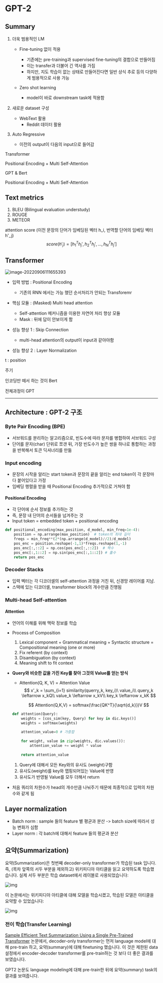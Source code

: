 # GPT-2



## Summary

1. 더욱 범용적인 LM

   - Fine-tuning 없이 적용
     - 기존에는 pre-training과 supervised fine-tuning의 결합으로 만들어짐
     - 이는 transfer과 더불어 긴 역사를 가짐
     - 하지만, 지도 학습이 없는 상태로 만들어진다면 일반 상식 추로 등의 다양하게 범용적으로 사용 가능

   - Zero shot learning
     - model이 바로 downstream task에 적용함



2. 새로운 dataset 구성
   - WebText 활용
     - Reddit 데이터 활용



3. Auto Regressive
   - 이전의 output이 다음의 input으로 들어감



Transformer

Positional Encoding + Multi Self-Attention



GPT & Bert

Positional Encoding + Multi Self-Attention





## Text metrics

1. BLEU (Bilingual evaluation understudy)
2. ROUGE
3. METEOR





attention score (이전 문장의 단어가 임베딩된 벡터 h_i, 번역할 단어의 임베딩 벡터 h'_j)
$$
score(h'_j) = [h_1^Th_j', h_2^Th_j',...,h_N^Th_j']
$$

## Transformer

![image-20220906111655393](GPT-imgaes/image-20220906111655393.png)

- 입력 방법 : Positional Encoding
  - 기존의 RNN 에서는 가능 했던 순서처리가 안되는 Transforemr
- 핵심 모듈 : (Masked) Multi head attention
  - Self-attention 메커니즘을 이용한 자연어 처리 향상 모듈
  - Mask : 뒤에 답이 안보이게 함



- 성능 향상 1 : Skip Connection
  - multi-head attention의 output이 input과 같아야함
- 성능 향상 2 : Layer Normalization





t : position

주기



인코딩만 떼서 하는 것이 Bert

전체과정이 GPT

-----



## Architecture : GPT-2 구조

### Byte Pair Encoding (BPE)

- 서브워드를 분리하는 알고리즘으로, 빈도수에 따라 문자를 병합하여 서브워드 구성
- 단어를 문자(char) 단위로 쪼갠 뒤, 가장 빈도수가 높은 쌍을 하나로 통합하는 과정을 반복해서 토큰 딕셔너리를 만듦



### Input encoding

- 문장의 시작을 알리는 start token과 문장의 끝을 알리는 end token이 각 문장마다 붙어있다고 가정
- 임베딩 행렬을 받을 때 Positional Encoding 추가적으로 거쳐야 함



#### Positional Encoding

- 각 단어에 순서 정보를 추가하는 것
- 즉, 문장 내 단어의 순서들을 넘겨주는 것
- Input token = embedded token + positional encoding





```python
def positional_encoding(max_position, d_model, min_freq=1e-4):
    position = np.arrange(max_position)  # token의 최대 길이
    freqs = min_freq**(2*(np.arrange(d_model)//2)/d_model)
    pos_enc = position.reshape(-1,1)*freqs.reshape(1,-1)
    pos_enc[:,::2] = np.cos(pos_enc[:,::2])  # 짝수
    pos_enc[:,1::2] = np.sin(pos_enc[:,1::2]) # 홀수
    return pos_enc
```



### Decoder Stacks

- 입력 벡터는 각 디코더셀의 self-attention 과정을 거친 뒤, 신경망 레이어를 지남. 
- 스택에 있는 디코더셀, transformer block의 개수만큼 진행됨



### Multi-head Self-attention

#### Attention

- 언어의 이해를 위해 맥락 정보를 학습

- Process of Composition

  1. Lexical component + Grammatical meaning + Syntactic structure = Compositional meaning (one or more)
  2. Fix referent (by context)
  3. Disambiguation (by context)
  4. Meaning shift to fit context

- **Query와 비슷한 값을 가진 Key를 찾아 그것의 Value를 얻는 방식**

  - Attention(Q, K, V) = Attention Value
    $$
    x'_k = \sum_{i=1} similarity(querry_k, key_i)\ value_i\\
    query_k \leftarrow x_kQ\\
    value_k \leftarrow x_kV\\
    key_k \leftarrow x_kK
    $$

    $$
    Attention(Q,K,V) = softmax(\frac{QK^T}{\sqrt{d_k}})V
    $$

  ```python
  def attention(Query):
      weights = [cos_sim(key, Query) for key in dic.keys()]
      weights = softmax(weights)
      
      attention_value=0 # 가중합
      
      for weight, value in zip(weights, dic.values()):
          attention_value += weight * value
          
      return attention_value
  ```

  1. Query에 대해서 모든 Key와의 유사도 (weight)구함
  2. 유사도(weight)를 key와 맵핑되어있는 Value에 반영
  3. 유사도가 반영될 Value를 모두 더해서 return



- 처음 쿼리의 차원수가 head의 개수만큼 나눠주기 때문에 최종적으로 입력의 차원수와 같게 됨



## Layer normalization

- Batch norm : sample 들의 feature 별 평균과 분산 -> batch size에 따라서 성능 변화가 심함
- Layer norm : 각 batch에 대해서 feature 들의 평균과 분산







## 요약(Summarization)

요약(Summarization)은 첫번째 decoder-only transformer가 학습된 task 입니다. 즉, (목차 앞쪽의 서두 부분을 제외하고) 위키피디아 아티클을 읽고 요약하도록 학습했습니다. 실제 서두 부분은 학습 dataset에서 레이블로 사용되었습니다:



![img](GPT-imgaes/wikipedia-summarization.png)

이 논문에서는 위키피디아 아티클에 대해 모델을 학습시켰고, 학습된 모델은 아티클을 요약할 수 있었습니다:



![img](GPT-imgaes/decoder-only-summarization.png)

### 전이 학습(Transfer Learning)

[Sample Efficient Text Summarization Using a Single Pre-Trained Transformer](https://arxiv.org/abs/1905.08836) 논문에서, decoder-only transformer는 먼저 language model에 대해 pre-train 하고, 요약(summary)에 대해 finetuning 했습니다. 이 것은 제한된 data 설정에서 encoder-decoder transformer를 pre-train하는 것 보다 더 좋은 결과를 보였습니다.

 

GPT2 논문도 language modeling에 대해 pre-train한 뒤에 요약(summary) task의 결과를 보여줍니다.

